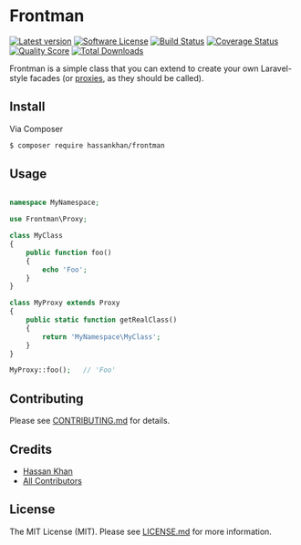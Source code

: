 # Frontman

[![Latest version][ico-version]][link-packagist]
[![Software License][ico-license]](LICENSE.md)
[![Build Status][ico-travis]][link-travis]
[![Coverage Status][ico-scrutinizer]][link-scrutinizer]
[![Quality Score][ico-code-quality]][link-code-quality]
[![Total Downloads][ico-downloads]][link-downloads]

Frontman is a simple class that you can extend to create your own Laravel-style facades (or [proxies](http://en.wikipedia.org/wiki/Proxy_pattern), as they should be called).

## Install

Via Composer

``` bash
$ composer require hassankhan/frontman
```

## Usage

```php

namespace MyNamespace;

use Frontman\Proxy;

class MyClass
{
    public function foo()
    {
        echo 'Foo';
    }
}

class MyProxy extends Proxy
{
    public static function getRealClass()
    {
        return 'MyNamespace\MyClass';
    }
}

MyProxy::foo();   // 'Foo'
```

## Contributing

Please see [CONTRIBUTING.md](CONTRIBUTING.md) for details.

## Credits

- [Hassan Khan](https://github.com/hassankhan)
- [All Contributors](https://github.com/hassankhan/frontman/contributors)

## License

The MIT License (MIT). Please see [LICENSE.md](LICENSE.md) for more information.

[ico-version]: https://img.shields.io/packagist/v/hassankhan/frontman.svg?style=flat-square
[ico-license]: https://img.shields.io/badge/license-MIT-brightgreen.svg?style=flat-square
[ico-travis]: https://img.shields.io/travis/hassankhan/frontman/master.svg?style=flat-square
[ico-scrutinizer]: https://img.shields.io/scrutinizer/coverage/g/hassankhan/frontman.svg?style=flat-square
[ico-code-quality]: https://img.shields.io/scrutinizer/g/hassankhan/frontman.svg?style=flat-square
[ico-downloads]: https://img.shields.io/packagist/dt/hassankhan/frontman.svg?style=flat-square

[link-packagist]: https://packagist.org/packages/hassankhan/frontman
[link-travis]: https://travis-ci.org/hassankhan/frontman
[link-scrutinizer]: https://scrutinizer-ci.com/g/hassankhan/frontman/code-structure
[link-code-quality]: https://scrutinizer-ci.com/g/hassankhan/frontman
[link-downloads]: https://packagist.org/packages/hassankhan/frontman
